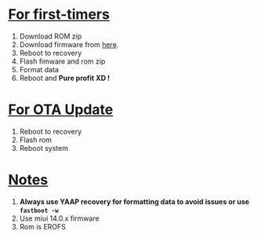 # <u>For first-timers</u>
1. Download ROM zip
2. Download firmware from [here](https://xmfirmwareupdater.com/archive/firmware/vayu/).
3. Reboot to recovery
4. Flash fimware and rom zip
5. Format data
6. Reboot and <strong>Pure profit XD !</strong>

# <u>For OTA Update</u>
1. Reboot to recovery
2. Flash rom 
3. Reboot system

# <u>Notes</u>
1. <strong>Always use YAAP recovery for formatting data to avoid issues or use `fastboot -w`</strong>
2. Use miui 14.0.x firmware
3. Rom is EROFS